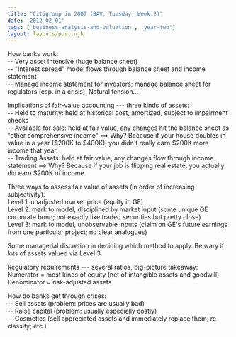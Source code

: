 ```yaml
---
title: "Citigroup in 2007 (BAV, Tuesday, Week 2)"
date: '2012-02-01'
tags: ['business-analysis-and-valuation', 'year-two']
layout: layouts/post.njk
---
```


How banks work:\
-- Very asset intensive (huge balance sheet)\
-- "Interest spread" model flows through balance sheet and income statement\
-- Manage income statement for investors; manage balance sheet for regulators (esp. in a crisis). Natural tension...

Implications of fair-value accounting --- three kinds of assets:\
-- Held to maturity: held at historical cost, amortized, subject to impairment checks\
-- Available for sale: held at fair value, any changes hit the balance sheet as "other comprehensive income" ==> Why? Because if your house doubles in value in a year ($200K to $400K), you didn't really earn $200K more income that year.\
-- Trading Assets: held at fair value, any changes flow through income statement ==> Why? Because if your job is flipping real estate, you actually did earn $200K of income.

Three ways to assess fair value of assets (in order of increasing subjectivity):\
Level 1: unadjusted market price (equity in GE)\
Level 2: mark to model, disciplined by market input (some unique GE corporate bond; not exactly like traded securities but pretty close)\
Level 3: mark to model, unobservable inputs (claim on GE's future earnings from one particular project; no clear analogues)

Some managerial discretion in deciding which method to apply. Be wary if lots of assets valued via Level 3.

Regulatory requirements --- several ratios, big-picture takeaway:\
Numerator = most kinds of equity (net of intangible assets and goodwill)\
Denominator = risk-adjusted assets

How do banks get through crises:\
-- Sell assets (problem: prices are usually bad)\
-- Raise capital (problem: usually especially costly)\
-- Cosmetics (sell appreciated assets and immediately replace them; re-classify; etc.)
